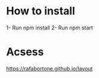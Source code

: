 # How to install

1- Run npm install 
2- Run npm start

# Acsess
https://rafabortone.github.io/layout
